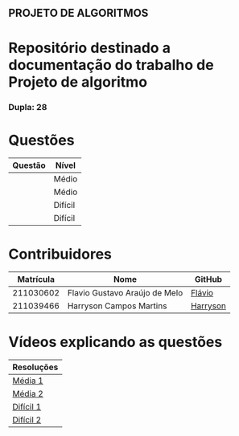 ## PROJETO DE ALGORITMOS

# Repositório destinado a documentação do trabalho de Projeto de algoritmo

### Dupla: 28

# Questões

<center>

</head>
<body>

<table>
    <thead>
        <tr>
            <th>Questão</th>
            <th>Nível</th>
        </tr>
    </thead>
    <tbody>
        <tr>
            <td><a href="" target="_blank"></td>
            <td>Médio</td>
        <tr>
            <td><a href="https://leetcode.com/problems/minimum-number-of-operations-to-sort-a-binary-tree-by-level/description/?envType=daily-question&envId=2024-12-23" target="2471. Minimum Number of Operations to Sort a Binary Tree by Level"></td>
            <td>Médio</td>
        </tr>
        </tr>
        <tr>
            <td><a href="https://leetcode.com/problems/median-of-two-sorted-arrays/" target="_blank"></td>
            <td>Difícil</td>
        </tr>
        <tr>
            <td><a href="https://leetcode.com/problems/merge-k-sorted-lists/" target="Dificil 2"></td>
            <td>Difícil</td>
        </tr>
    </tbody>
</table>

</body>
</html>

</center>

# Contribuidores

<center>

</head>
<body>

<table>
    <thead>
        <tr>
            <th>Matrícula</th>
            <th>Nome</th>
            <th>GitHub</th>
        </tr>
    </thead>
    <tbody>
        <tr>
            <td>211030602</td>
            <td>Flavio Gustavo Araújo de Melo</td>
            <td><a href="https://github.com/flavioovatsug" target="_blank">Flávio</a></td>
        </tr>
        <tr>
            <td>211039466</td>
            <td>Harryson Campos Martins</td>
            <td><a href="https://github.com/harry-cmartin" target="_blank">Harryson</a></td>
        </tr>
    </tbody>
</table>

</body>
</html>

</center>

# Vídeos explicando as questões


</head>
<body>

<table>
    <thead>
        <tr>
            <th>Resoluções</th>
        </tr>
    </thead>
    <tbody>
        <tr>
            <td><a href="https://youtu.be/wolblVhifGI" target="_blank">Média 1</a></td>
        </tr>
        <tr>
            <td><a href="https://youtu.be/Jqip9J3S8ks?si=c9VlIi04JVzKvfgp" target="_blank">Média 2</a></td>
        </tr>
        <tr>
            <td><a href="https://youtu.be/1aJr32nAzII" target="_blank">Difícil 1</a></td>
        </tr>
        <tr>
            <td><a href="https://youtu.be/3_ks0CxTmDM?si=f0YmbmzYhisUb3Ln" target="_blank">Difícil 2</a></td>
        </tr>
    </tbody>
</table>

</body>
</html>